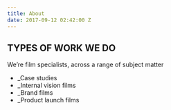 ```yaml
---
title: About
date: 2017-09-12 02:42:00 Z
---
```


## TYPES OF WORK WE DO
We’re film specialists, across a range of subject matter

* _Case studies
* _Internal vision films
* _Brand films
* _Product launch films
